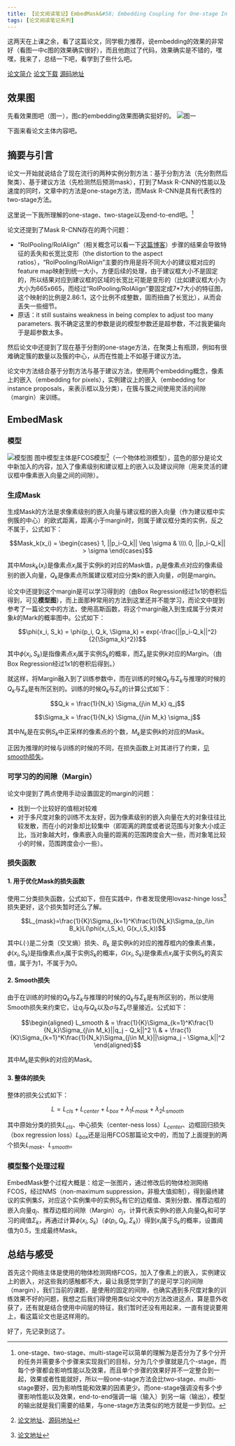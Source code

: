 ```yaml
---
title: 【论文阅读笔记】EmbedMask&#58; Embedding Coupling for One-stage Instance Segmentation
tags: [论文阅读笔记系列]
---
```


这两天在上课之余，看了这篇论文，同学极力推荐，说embedding的效果的非常好（看图一中c图的效果确实很好），而且他跑过了代码，效果确实是不错的，嘿嘿，我来了，总结一下吧，看学到了些什么吧。

[论文简介](https://arxiv.org/abs/1912.01954)
[论文下载](https://arxiv.org/pdf/1912.01954)
[源码地址](https://github.com/yinghdb/EmbedMask)

<!--more-->

## 效果图
先看效果图吧（图一），图c的embedding效果图确实挺好的。
![图一](/assets/images/20200603/result.png)

下面来看论文主体内容吧。

## 摘要与引言
论文一开始就说结合了现在流行的两种实例分割方法：基于分割方法（先分割然后聚类）、基于建议方法（先检测然后预测mask），打到了Mask R-CNN的性能以及速度的同时，文章中的方法是one-stage方法，而Mask R-CNN是具有代表性的two-stage方法。

这里说一下我所理解的one-stage、two-stage以及end-to-end吧。[^one_stage__two_stage__end_to_end]

论文还提到了Mask R-CNN存在的两个问题：
- “RoIPooling/RoIAlign”（相关概念可以看一下[这篇博客](https://www.cnblogs.com/wangyong/p/8523814.html)）步骤的结果会导致特征的丢失和长宽比变形（the
distortion to the aspect ratios），“RoIPooling/RoIAlign”主要的作用是将不同大小的建议框对应的feature map映射到统一大小，方便后续的处理，由于建议框大小不是固定的，所以结果对应到建议框的区域的长宽比可能是变形的（比如建议框大小为大小为665x665，而经过“RoIPooling/RoIAlign”要固定成7*7大小的特征图，这个映射的比例是2.86:1，这个比例不成整数，固而扭曲了长宽比），从而会丢失一些细节。
- 原话：it still sustains
weakness in being complex to adjust too many parameters. 我不确定这里的参数是说的模型参数还是超参数，不过我更偏向于是超参数太多。

然后论文中还提到了现在基于分割的one-stage方法，在聚类上有瓶颈，例如有很难确定簇的数量以及簇的中心，从而在性能上不如基于建议方法。

论文中方法结合基于分割方法与基于建议方法，使用两个embedding概念，像素上的嵌入（embedding for pixels），实例建议上的嵌入（embedding for instance
proposals，来表示框以及分类），在簇与簇之间使用灵活的间隙（margin）来训练。

## EmbedMask
### 模型
![模型图](/assets/images/20200603/model.png)
图中模型主体是FCOS模型[^fcos]（一个物体检测模型），蓝色的部分是论文中新加入的内容，加入了像素级别和建议框上的嵌入以及建议间隙（用来灵活的建议框中像素嵌入向量之间的间隙）。

### 生成Mask
生成Mask的方法是求像素级别的嵌入向量与建议框的嵌入向量（作为建议框中实例簇的中心）的欧式距离，距离小于margin时，则属于建议框分类的实例，反之不属于，公式如下：

$$Mask_k(x_i) = 
\begin{cases}
1, ||p_i-Q_k|| \leq \sigma & \\\\
0, ||p_i-Q_k|| > \sigma 
\end{cases}$$

其中$Mask_k(x_i)$是像素点$x_i$属于实例$k$的对应的Mask值，$p_i$是像素点对应的像素级别的嵌入向量，$Q_k$是像素点所属建议框对应分类k的嵌入向量，$\sigma$则是margin。

论文中还提到这个margin是可以学习得到的（由Box Regression经过1x1的卷积后得到，可见**模型图**），而上面那种常用的方法到这里还并不能学习，而论文中提到参考了一篇论文中的方法，使用高斯函数，将这个margin融入到生成属于分类对象$k$的Mark的概率图中。公式如下：

$$\phi(x_i, S_k) = \phi(p_i, Q_k, \Sigma_k) = exp(-\frac{||p_i-Q_k||^2}{2{\Sigma_k}^2})$$

其中$\phi(x_i, S_k)$是指像素点$x_i$属于实例$S_k$的概率，而$\Sigma_k$是实例$k$对应的Margin。（由Box Regression经过1x1的卷积后得到。）

就这样，将Margin融入到了训练参数中，而在训练的时候$Q_k$与$\Sigma_k$与推理的时候的$Q_k$与$\Sigma_k$是有所区别的。训练的时候$Q_k$与$\Sigma_k$的计算公式如下：

$$Q_k = \frac{1}{N_k} \Sigma_{j\in M_k} q_j$$

$$\Sigma_k = \frac{1}{N_k} \Sigma_{j\in M_k} \sigma_j$$

其中$N_k$是在实例$S_k$中正采样的像素点的个数，$M_k$是实例$k$的对应的Mask。

正因为推理的时候与训练的时候的不同，在损失函数上对其进行了约束，[见smooth损失](#2-smooth损失)。

### 可学习的的间隙（Margin）
论文中提到了两点使用手动设置固定的margin的问题：
- 找到一个比较好的值相对较难
- 对于多尺度对象的训练不太友好，因为像素级别的嵌入向量在大的对象往往比较发散，而在小的对象却比较集中（即距离的跨度或者说范围与对象大小成正比，当对象越大时，像素嵌入向量的距离的范围跨度会大一些，而对象笔比较小的时候，范围跨度会小一些）。

### 损失函数

#### 1. 用于优化Mask的损失函数
   
使用二分类损失函数，公式如下，但在实践中，作者发现使用lovasz-hinge loss[^lovasz_hinge_loss]损失更好，这个损失暂时还么了解。

$$L_{mask}=\frac{1}{K}\Sigma_{k=1}^K\frac{1}{N_k}\Sigma_{p_i\in B_k}L(\phi(x_i,S_k), G(x_i,S_k))$$

其中$L(·)$是二分类（交叉熵）损失、$B_k$
是实例$k$的对应的推荐框内的像素点集，$\phi(x_i, S_k)$是指像素点$x_i$属于实例$S_k$的概率，$G(x_i,S_k)$是像素点$x_i$属于实例$S_k$的真实值，属于为1，不属于为0。


#### 2. Smooth损失

由于在训练的时候的$Q_k$与$\Sigma_k$与推理的时候的$Q_k$与$\Sigma_k$是有所区别的，所以使用Smooth损失来约束它，让$q_j$与$Q_k$以及$\sigma$与$\Sigma_k$尽量接近。公式如下：

$$\begin{aligned}
L_smooth & = \frac{1}{K}\Sigma_{k=1}^K\frac{1}{N_k}\Sigma_{j\in M_k}||q_j - Q_k||^2 \\
& + \frac{1}{K}\Sigma_{k=1}^K\frac{1}{N_k}\Sigma_{j\in M_k}||\sigma_j - \Sigma_k||^2    
\end{aligned}$$

其中$M_k$是实例$k$的对应的Mask。

#### 3. 整体的损失
整体的损失公式如下：

$$L=L_{cls}+L_{center}+L_{box}+\lambda_1L_{mask}+\lambda_2L_{smooth}$$

其中原始分类的损失$L_{cls}$、中心损失（center-ness loss）$L_{center}$、边框回归损失（box regression loss）$L_{box}$还是沿用FCOS那篇论文中的，而加了上面提到的两个损失$L_{mask}$、$L_{smooth}$。

### 模型整个处理过程
EmbedMask整个过程大概是：给定一张图片，通过修改后的物体检测网络FCOS，经过NMS（non-maximum suppression，非极大值抑制），得到最终建议的实例集$S$，对应这个实例集中的实例$S_k$有它的边框值、类别分数、推荐边框的嵌入向量$q_j$、推荐边框的间隙（Margin）$\sigma_j$，计算代表实例k的嵌入向量$Q_k$和可学习的阈值$\Sigma_k$，再通过计算$\phi(x_i, S_k)$（$\phi(p_i, Q_k, \Sigma_k)$）得到$x_i$属于$S_k$的概率，设置阈值为0.5，生成最终Mask。

## 总结与感受
首先这个网络主体是使用的物体检测网络FCOS，加入了像素上的嵌入，实例建议上的嵌入，对这些我的感触都不大，最让我感觉学到了的是可学习的间隙（margin），我们当前的课题，是使用的固定的间隙，也确实遇到多尺度对象的训练效果不好的问题，我想之后我们得使用类似论文中的方法改进这点，算是意外收获了，还有就是结合使用中间层的特征，我们暂时还没有用起来，一直有提说要用上，看这篇论文也是这样用的。

好了，先记录到这了。


[^one_stage__two_stage__end_to_end]: one-stage、two-stage、multi-stage可以简单的理解为是否分为了多个分开的任务并需要多个步骤来实现我们的目标，分为几个步骤就是几个-stage，而每个步骤都会影响性能以及效果，而且单个步骤的效果好并不一定整合到一起，效果或者性能就好，所以一般one-stage方法会比two-stage、multi-stage要好，因为影响性能和效果的因素更少。而one-stage强调没有多个步骤影响性能以及效果，end-to-end强调一端（输入）到另一端（输出），模型的输出就是我们需要的结果，与one-stage方法类似的地方就是一步到位。

[^fcos]: [论文地址](https://arxiv.org/abs/1904.01355)、[源码地址](https://github.com/tianzhi0549/FCOS)

[^lovasz_hinge_loss]: [论文地址](http://proceedings.mlr.press/v37/yub15.pdf)